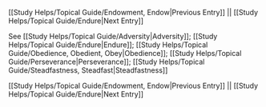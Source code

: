 [[Study Helps/Topical Guide/Endowment, Endow|Previous Entry]]  ||  [[Study Helps/Topical Guide/Endure|Next Entry]]

 See [[Study Helps/Topical Guide/Adversity|Adversity]]; [[Study Helps/Topical Guide/Endure|Endure]]; [[Study Helps/Topical Guide/Obedience, Obedient, Obey|Obedience]]; [[Study Helps/Topical Guide/Perseverance|Perseverance]]; [[Study Helps/Topical Guide/Steadfastness, Steadfast|Steadfastness]]

[[Study Helps/Topical Guide/Endowment, Endow|Previous Entry]]  ||  [[Study Helps/Topical Guide/Endure|Next Entry]]